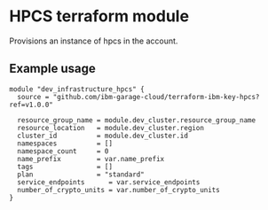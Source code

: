 # HPCS terraform module

Provisions an instance of hpcs in the account.

## Example usage

```terraform-hcl
module "dev_infrastructure_hpcs" {
  source = "github.com/ibm-garage-cloud/terraform-ibm-key-hpcs?ref=v1.0.0"

  resource_group_name = module.dev_cluster.resource_group_name
  resource_location   = module.dev_cluster.region
  cluster_id          = module.dev_cluster.id
  namespaces          = []
  namespace_count     = 0
  name_prefix         = var.name_prefix
  tags                = []
  plan                = "standard"
  service_endpoints      = var.service_endpoints
  number_of_crypto_units = var.number_of_crypto_units
}
```


